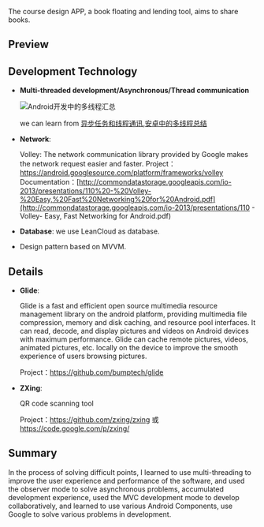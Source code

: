 

The course design APP, a book floating and lending tool, aims to share books.

## Preview

## Development Technology

- **Multi-threaded development/Asynchronous/Thread communication**

  ![Android开发中的多线程汇总](https://pic4.zhimg.com/v2-4aedb9d9d47f02ec77420699a86f22a7_1440w.jpg?source=172ae18b)

  we can learn from [异步任务和线程通讯](https://www.jianshu.com/p/e615381b6e5a),[安卓中的多线程总结](https://zhuanlan.zhihu.com/p/22644054)

- **Network**: 

  Volley: The network communication library provided by Google makes the network request easier and faster.
  Project：https://android.googlesource.com/platform/frameworks/volley
  Documentation：[http://commondatastorage.googleapis.com/io-2013/presentations/110%20-%20Volley-%20Easy,%20Fast%20Networking%20for%20Android.pdf](http://commondatastorage.googleapis.com/io-2013/presentations/110 - Volley- Easy, Fast Networking for Android.pdf)

- **Database**: we use LeanCloud as database.

- Design pattern based on MVVM.

## Details

- **Glide**:

  Glide is a fast and efficient open source multimedia resource management library on the android platform, providing multimedia file compression, memory and disk caching, and resource pool interfaces.
  It can read, decode, and display pictures and videos on Android devices with maximum performance. Glide can cache remote pictures, videos, animated pictures, etc. locally on the device to improve the smooth experience of users browsing pictures.

  Project：https://github.com/bumptech/glide

- **ZXing**:

  QR code scanning tool

  Project：https://github.com/zxing/zxing 或 https://code.google.com/p/zxing/

## Summary

In the process of solving difficult points, I learned to use multi-threading to improve the user experience and performance of the software, and used the observer mode to solve asynchronous problems, accumulated development experience, used the MVC development mode to develop collaboratively, and learned to use various Android Components, use Google to solve various problems in development.

